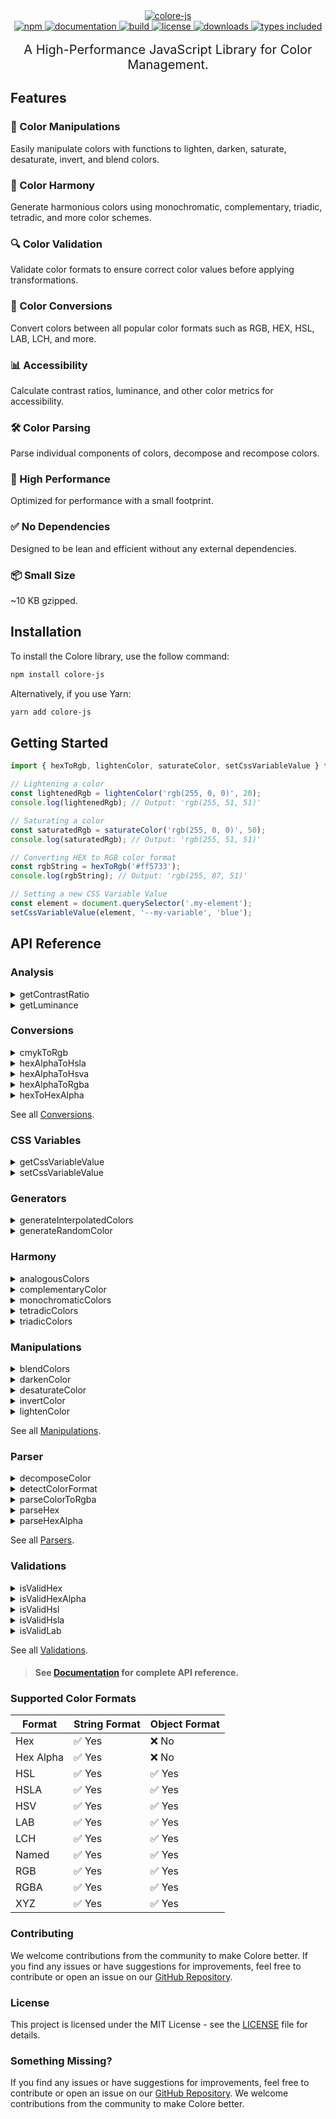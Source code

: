 <div align="center">
  <a href="https://colore.mallikcheripally.com/">
    <picture>
      <source srcset="https://raw.githubusercontent.com/mallikcheripally/colore-js/main/assets/images/github-poster-dark-theme.png" media="(prefers-color-scheme: dark)">
      <img src="https://raw.githubusercontent.com/mallikcheripally/colore-js/main/assets/images/github-poster.png" alt="colore-js">
    </picture>
  </a>
</div>

<div align="center">
  <a href="https://www.npmjs.com/package/colore-js">
    <img alt="npm" src="https://img.shields.io/npm/v/colore-js.svg" />
  </a>
    <a href="https://colore.mallikcheripally.com">
    <img alt="documentation" src="https://img.shields.io/badge/Visit-Documentation-js.svg" />
  </a>
  <a href="https://github.com/mallikcheripally/colore-js/actions">
    <img alt="build" src="https://img.shields.io/github/actions/workflow/status/mallikcheripally/colore-js/ci.yml" />
  </a>
  <a href="https://github.com/mallikcheripally/colore-js/blob/main/LICENSE">
    <img alt="license" src="https://img.shields.io/npm/l/colore-js.svg" />
  </a>
  <a href="https://www.npmjs.com/package/colore-js">
    <img alt="downloads" src="https://img.shields.io/npm/dm/colore-js.svg" />
  </a>
  <a href="https://codecov.io/gh/mallikcheripally/colore">
    <img alt="types included" src="https://codecov.io/gh/mallikcheripally/colore/branch/main/graph/badge.svg" />
  </a>
</div>
 <br />

<div align="center" style="font-size: 20px">
A High-Performance JavaScript Library for Color Management.
</div>

## Features

### 🔄 Color Manipulations
<p>Easily manipulate colors with functions to lighten, darken, saturate, desaturate, invert, and blend colors.</p>

### 🌈 Color Harmony
<p>Generate harmonious colors using monochromatic, complementary, triadic, tetradic, and more color schemes.</p>

### 🔍 Color Validation
<p>Validate color formats to ensure correct color values before applying transformations.</p>

### 🎨 Color Conversions
<p>Convert colors between all popular color formats such as RGB, HEX, HSL, LAB, LCH, and more.</p>

### 📊 Accessibility
<p>Calculate contrast ratios, luminance, and other color metrics for accessibility.</p>

### 🛠 Color Parsing
<p>Parse individual components of colors, decompose and recompose colors.</p>

### 🚀 High Performance
<p>Optimized for performance with a small footprint.</p>

### ✅ No Dependencies
<p>Designed to be lean and efficient without any external dependencies.</p>

### 📦 Small Size
<p>~10 KB gzipped.</p>


## Installation

To install the Colore library, use the follow command:

```bash
npm install colore-js
```

Alternatively, if you use Yarn:

```bash
yarn add colore-js
```

## Getting Started

```javascript
import { hexToRgb, lightenColor, saturateColor, setCssVariableValue } from 'colore-js';

// Lightening a color
const lightenedRgb = lightenColor('rgb(255, 0, 0)', 20);
console.log(lightenedRgb); // Output: 'rgb(255, 51, 51)'

// Saturating a color
const saturatedRgb = saturateColor('rgb(255, 0, 0)', 50);
console.log(saturatedRgb); // Output: 'rgb(255, 51, 51)'

// Converting HEX to RGB color format
const rgbString = hexToRgb('#ff5733');
console.log(rgbString); // Output: 'rgb(255, 87, 51)'

// Setting a new CSS Variable Value
const element = document.querySelector('.my-element');
setCssVariableValue(element, '--my-variable', 'blue');

```


## API Reference

### Analysis

<details>
<summary>getContrastRatio</summary>

```javascript
import { getContrastRatio } from 'colore-js';

const result = getContrastRatio('#ffffff', '#000000');
console.log(result); // Output: { ratio: 21, ratioString: "21.00:1", isAccessible: true, level: 'AAA' }
```
</details>

<details>
<summary>getLuminance</summary>

```javascript
import { getLuminance } from 'colore-js';

const luminance = getLuminance('#ffffff');
console.log(luminance); // Output: 1
```
</details>

### Conversions

<details>
<summary>cmykToRgb</summary>

```javascript
import { cmykToRgb } from 'colore-js';

const rgbString = cmykToRgb(0, 100, 100, 0);
console.log(rgbString); // Output: "rgb(255, 0, 0)"
```
</details>

<details>
<summary>hexAlphaToHsla</summary>

```javascript
import { hexAlphaToHsla } from 'colore-js';

const hslaColor = hexAlphaToHsla('#ff5733cc');
console.log(hslaColor); // Output: "hsla(14, 100%, 60%, 0.8)"
```
</details>

<details>
<summary>hexAlphaToHsva</summary>

```javascript
import { hexAlphaToHsva } from 'colore-js';

const hsvaString = hexAlphaToHsva('#ff5733cc');
console.log(hsvaString); // Output: "hsva(11, 0.8, 1, 0.8)"
```
</details>

<details>
<summary>hexAlphaToRgba</summary>

```javascript
import { hexAlphaToRgba } from 'colore-js';

const rgbaString = hexAlphaToRgba('#FF5733CC');
console.log(rgbaString); // Output: "rgba(255, 87, 51, 0.8)"
```
</details>

<details>
<summary>hexToHexAlpha</summary>

```javascript
import { hexToHexAlpha } from 'colore-js';

const hexWithAlpha = hexToHexAlpha('#ff0000', 0.5);
console.log(hexWithAlpha); // Output: '#ff000080'
```
</details>
<p>See all <a href="https://colore.mallikcheripally.com/docs/api/conversions/cmykToRgb">Conversions</a>.</p>

### CSS Variables

<details>
<summary>getCssVariableValue</summary>

```javascript
import { getCssVariableValue } from 'colore-js';

const element = document.querySelector('.my-element');
const variableValue = getCssVariableValue(element, '--my-variable');
console.log(variableValue); // Output: 'your-css-variable-value'
```
</details>

<details>
<summary>setCssVariableValue</summary>

```javascript
import { setCssVariableValue } from 'colore-js';

const element = document.querySelector('.my-element');
setCssVariableValue(element, '--my-variable', 'blue');
```
</details>

### Generators

<details>
<summary>generateInterpolatedColors</summary>

```javascript
import { generateInterpolatedColors } from 'colore-js';

const color1 = '#ff0000';
const color2 = '#00ff00';
const steps = 5;

const interpolatedColorsStrings = generateInterpolatedColors(color1, color2, steps);
console.log(interpolatedColorsStrings);
```
</details>

<details>
<summary>generateRandomColor</summary>

```javascript
import { generateRandomColor, ColorFormats } from 'colore-js';

const randomHexColor = generateRandomColor(ColorFormats.HEX);
console.log(randomHexColor); // Output: "#a1b2c3" (example)
```
</details>

### Harmony

<details>
<summary>analogousColors</summary>

```javascript
import { analogousColors } from 'colore-js';

const analogous = analogousColors('#ff0000');
console.log(analogous); // Output: ['#ff8000', '#ff0080']
```
</details>

<details>
<summary>complementaryColor</summary>

```javascript
import { complementaryColor } from 'colore-js';

const complementary = complementaryColor('#ff0000');
console.log(complementary); // Output: '#00ffff'
```
</details>

<details>
<summary>monochromaticColors</summary>

```javascript
import { monochromaticColors } from 'colore-js';

const monochromatic = monochromaticColors('#ff0000');
console.log(monochromatic); // Output: ['#4c0000', '#b20000', '#ff0000', '#ff4c4c', '#ff9999']
```
</details>

<details>
<summary>tetradicColors</summary>

```javascript
import { tetradicColors } from 'colore-js';

const tetradic = tetradicColors('#ff0000');
console.log(tetradic); // Output: ['#00ff00', '#0000ff', '#ff00ff']
```
</details>

<details>
<summary>triadicColors</summary>

```javascript
import { triadicColors } from 'colore-js';

const triadic = triadicColors('#ff0000');
console.log(triadic); // Output: ['#00ff00', '#0000ff']
```
</details>

### Manipulations

<details>
<summary>blendColors</summary>

```javascript
import { blendColors, BlendingModes } from 'colore-js';

const blended = blendColors('#ff0000', '#0000ff', BlendingModes.MULTIPLY);
console.log(blended); // Output: '#000000'
```
</details>

<details>
<summary>darkenColor</summary>

```javascript
import { darkenColor } from 'colore-js';

const darkened = darkenColor('#ff0000', 20);
console.log(darkened); // Output: '#cc0000'
```
</details>

<details>
<summary>desaturateColor</summary>

```javascript
import { desaturateColor } from 'colore-js';

const desaturated = desaturateColor('#ff0000', 50);
console.log(desaturated); // Output: '#804040'
```
</details>

<details>
<summary>invertColor</summary>

```javascript
import { invertColor } from 'colore-js';

const invertedColor = invertColor("#ff5733");
console.log(invertedColor); // Output: "#00a8cc"
```
</details>

<details>
<summary>lightenColor</summary>

```javascript
import { lightenColor } from 'colore-js';

const lightened = lightenColor('#ff0000', 20);
console.log(lightened); // Output: '#ff6666'
```
</details>

<p>See all <a href="https://colore.mallikcheripally.com/docs/api/manipulations/blendColors">Manipulations</a>.</p>

### Parser

<details>
<summary>decomposeColor</summary>

```javascript
import { decomposeColor } from 'colore-js';

const decomposedHex = decomposeColor('#ff0000');
console.log(decomposedHex); // Output: { r: 255, g: 0, b: 0 }
```
</details>

<details>
<summary>detectColorFormat</summary>

```javascript
import { detectColorFormat } from 'colore-js';

const formatHex = detectColorFormat('#ff0000');
console.log(formatHex); // Output: 'HEX'
```
</details>

<details>
<summary>parseColorToRgba</summary>

```javascript
import { parseColorToRgba } from 'colore-js';

const rgbaHex = parseColorToRgba('#ff0000');
console.log(rgbaHex); // Output: { r: 255, g: 0, b: 0 }
```
</details>

<details>
<summary>parseHex</summary>

```javascript
import { parseHex } from 'colore-js';

const rgb = parseHex('#ff0000');
console.log(rgb); // Output: { r: 255, g: 0, b: 0 }
```
</details>

<details>
<summary>parseHexAlpha</summary>

```javascript
import { parseHexAlpha } from 'colore-js';

const rgba = parseHexAlpha('#ff000080');
console.log(rgba); // Output: { r: 255, g: 0, b: 0, a: 0.502 }
```
</details>

<p>See all <a href="https://colore.mallikcheripally.com/docs/api/parser/decomposeColor">Parsers</a>.</p>

### Validations

<details>
<summary>isValidHex</summary>

```javascript
import { isValidHex } from 'colore-js';

console.log(isValidHex('#ff0000')); // Output: true
```
</details>

<details>
<summary>isValidHexAlpha</summary>

```javascript
import { isValidHexAlpha } from 'colore-js';

console.log(isValidHexAlpha('#ff0000ff')); // Output: true
```
</details>

<details>
<summary>isValidHsl</summary>

```javascript
import { isValidHsl } from 'colore-js';

console.log(isValidHsl('hsl(120, 100%, 50%)')); // Output: true
```
</details>

<details>
<summary>isValidHsla</summary>

```javascript
import { isValidHsla } from 'colore-js';

console.log(isValidHsla('hsla(120, 100%, 50%, 0.5)')); // Output: true
```
</details>

<details>
<summary>isValidLab</summary>

```javascript
import { isValidLab } from 'colore-js';

console.log(isValidLab('lab(50% 0% 0%)')); // Output: true
```
</details>

<p>See all <a href="https://colore.mallikcheripally.com/docs/api/validations/isValidHex">Validations</a>.</p>

> #### See **[Documentation](https://colore.mallikcheripally.com)** for complete API reference.

### Supported Color Formats

| Format    | String Format | Object Format |
|-----------|---------------|---------------|
| Hex       | ✅ Yes         | ❌ No          |
| Hex Alpha | ✅ Yes           | ❌ No          |
| HSL       | ✅ Yes           | ✅ Yes           |
| HSLA      | ✅ Yes           | ✅ Yes           |
| HSV       | ✅ Yes           | ✅ Yes           |
| LAB       | ✅ Yes           | ✅ Yes           |
| LCH       | ✅ Yes           | ✅ Yes           |
| Named     | ✅ Yes           | ✅ Yes           |
| RGB       | ✅ Yes           | ✅ Yes           |
| RGBA      | ✅ Yes           | ✅ Yes           |
| XYZ       | ✅ Yes           | ✅ Yes           |

### Contributing

We welcome contributions from the community to make Colore better. If you find any issues or have suggestions for improvements, feel free to contribute or open an issue on our [GitHub Repository](https://github.com/mallikcheripally/colore-js).

### License

This project is licensed under the MIT License - see the [LICENSE](./LICENSE) file for details.

### Something Missing?

If you find any issues or have suggestions for improvements, feel free to contribute or open an issue on our [GitHub Repository](https://github.com/mallikcheripally/colore-js). We welcome contributions from the community to make Colore better.

